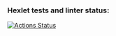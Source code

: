 ### Hexlet tests and linter status:
[![Actions Status](https://github.com/msvoronov/frontend-project-11/actions/workflows/hexlet-check.yml/badge.svg)](https://github.com/msvoronov/frontend-project-11/actions)
